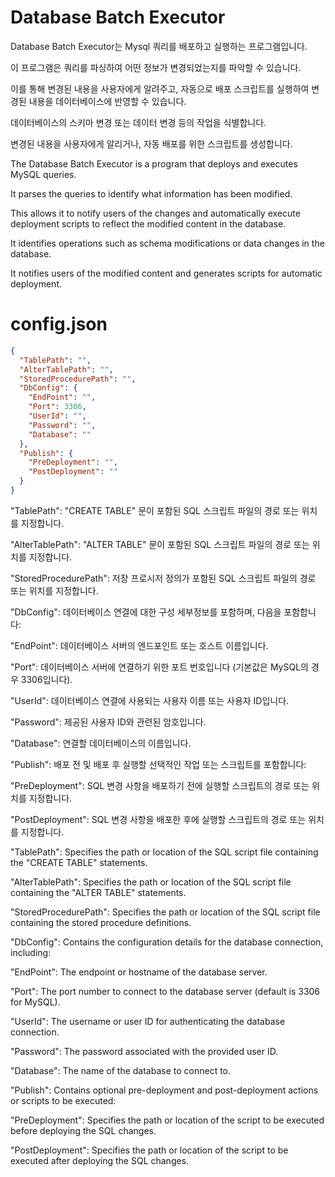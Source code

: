 # Database Batch Executor

Database Batch Executor는 Mysql 쿼리를 배포하고 실행하는 프로그램입니다.

이 프로그램은 쿼리를 파싱하여 어떤 정보가 변경되었는지를 파악할 수 있습니다.

이를 통해 변경된 내용을 사용자에게 알려주고, 자동으로 배포 스크립트를 실행하여 변경된 내용을 데이터베이스에 반영할 수 있습니다.

데이터베이스의 스키마 변경 또는 데이터 변경 등의 작업을 식별합니다. 

변경된 내용을 사용자에게 알리거나, 자동 배포를 위한 스크립트를 생성합니다.

The Database Batch Executor is a program that deploys and executes MySQL queries.

It parses the queries to identify what information has been modified.

This allows it to notify users of the changes and automatically execute deployment scripts to reflect the modified content in the database.

It identifies operations such as schema modifications or data changes in the database.

It notifies users of the modified content and generates scripts for automatic deployment.


# config.json

```json
{
  "TablePath": "",
  "AlterTablePath": "",
  "StoredProcedurePath": "",
  "DbConfig": {
    "EndPoint": "",
    "Port": 3306,
    "UserId": "",
    "Password": "",
    "Database": ""
  },
  "Publish": {
    "PreDeployment": "",
    "PostDeployment": ""
  }
}
```

"TablePath": "CREATE TABLE" 문이 포함된 SQL 스크립트 파일의 경로 또는 위치를 지정합니다.

"AlterTablePath": "ALTER TABLE" 문이 포함된 SQL 스크립트 파일의 경로 또는 위치를 지정합니다.

"StoredProcedurePath": 저장 프로시저 정의가 포함된 SQL 스크립트 파일의 경로 또는 위치를 지정합니다.

"DbConfig": 데이터베이스 연결에 대한 구성 세부정보를 포함하며, 다음을 포함합니다:

"EndPoint": 데이터베이스 서버의 엔드포인트 또는 호스트 이름입니다.

"Port": 데이터베이스 서버에 연결하기 위한 포트 번호입니다 (기본값은 MySQL의 경우 3306입니다).

"UserId": 데이터베이스 연결에 사용되는 사용자 이름 또는 사용자 ID입니다.

"Password": 제공된 사용자 ID와 관련된 암호입니다.

"Database": 연결할 데이터베이스의 이름입니다.

"Publish": 배포 전 및 배포 후 실행할 선택적인 작업 또는 스크립트를 포함합니다:

"PreDeployment": SQL 변경 사항을 배포하기 전에 실행할 스크립트의 경로 또는 위치를 지정합니다.

"PostDeployment": SQL 변경 사항을 배포한 후에 실행할 스크립트의 경로 또는 위치를 지정합니다.

"TablePath": Specifies the path or location of the SQL script file containing the "CREATE TABLE" statements.

"AlterTablePath": Specifies the path or location of the SQL script file containing the "ALTER TABLE" statements.

"StoredProcedurePath": Specifies the path or location of the SQL script file containing the stored procedure definitions.

"DbConfig": Contains the configuration details for the database connection, including:

"EndPoint": The endpoint or hostname of the database server.

"Port": The port number to connect to the database server (default is 3306 for MySQL).

"UserId": The username or user ID for authenticating the database connection.

"Password": The password associated with the provided user ID.

"Database": The name of the database to connect to.

"Publish": Contains optional pre-deployment and post-deployment actions or scripts to be executed:

"PreDeployment": Specifies the path or location of the script to be executed before deploying the SQL changes.

"PostDeployment": Specifies the path or location of the script to be executed after deploying the SQL changes.